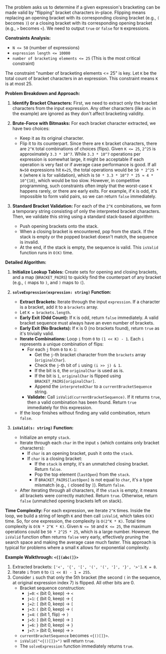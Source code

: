 The problem asks us to determine if a given expression's bracketing can be made valid by "flipping" bracket characters in-place. Flipping means replacing an opening bracket with its corresponding closing bracket (e.g., `(` becomes `)`) or a closing bracket with its corresponding opening bracket (e.g., `>` becomes `<`). We need to output `true` or `false` for `N` expressions.

**Constraints Analysis:**
- `N <= 50` (number of expressions)
- `expression length <= 10000`
- `number of bracketing elements <= 25` (This is the most critical constraint)

The constraint "number of bracketing elements <= 25" is key. Let `K` be the total count of bracket characters in an expression. This constraint means `K` is at most 25.

**Problem Breakdown and Approach:**

1.  **Identify Bracket Characters:** First, we need to extract only the bracket characters from the input expression. Any other characters (like `abc` in the example) are ignored as they don't affect bracketing validity.

2.  **Brute-Force with Bitmasks:** For each bracket character extracted, we have two choices:
    *   Keep it as its original character.
    *   Flip it to its counterpart.
    Since there are `K` bracket characters, there are `2^K` total combinations of choices (flips).
    Given `K <= 25`, `2^25` is approximately `3.3 * 10^7`. While `3.3 * 10^7` operations per expression is somewhat large, it might be acceptable if each operation is very fast or if average case performance is good. If all `N=50` expressions hit `K=25`, the total operations would be `50 * 2^25 * K` (where `K` is for validation), which is `50 * 3.3 * 10^7 * 25 ≈ 4 * 10^{10}`, which would be too slow. However, in competitive programming, such constraints often imply that the worst-case `K` happens rarely, or there are early exits. For example, if `K` is odd, it's impossible to form valid pairs, so we can return `false` immediately.

3.  **Standard Bracket Validation:** For each of the `2^K` combinations, we form a temporary string consisting of only the interpreted bracket characters. Then, we validate this string using a standard stack-based algorithm:
    *   Push opening brackets onto the stack.
    *   When a closing bracket is encountered, pop from the stack. If the stack is empty or the popped bracket doesn't match, the sequence is invalid.
    *   At the end, if the stack is empty, the sequence is valid. This `isValid` function runs in `O(K)` time.

**Detailed Algorithm:**

1.  **Initialize Lookup Tables:** Create sets for opening and closing brackets, and a map (`BRACKET_PAIRS`) to quickly find the counterpart of any bracket (e.g., `(` maps to `)`, and `)` maps to `(`).

2.  **`solveExpression(expression: string)` Function:**
    *   **Extract Brackets:** Iterate through the input `expression`. If a character is a bracket, add it to a `brackets` array.
    *   Let `K = brackets.length`.
    *   **Early Exit (Odd Count):** If `K` is odd, return `false` immediately. A valid bracket sequence must always have an even number of brackets.
    *   **Early Exit (No Brackets):** If `K` is 0 (no brackets found), return `true` as it's trivially valid.
    *   **Iterate Combinations:** Loop `i` from `0` to `(1 << K) - 1`. Each `i` represents a unique combination of flips:
        *   For each `j` from `0` to `K-1`:
            *   Get the `j`-th bracket character from the `brackets` array (`originalChar`).
            *   Check the `j`-th bit of `i` using `(i >> j) & 1`.
            *   If the bit is `0`, the `originalChar` is used as is.
            *   If the bit is `1`, `originalChar` is flipped using `BRACKET_PAIRS[originalChar]`.
            *   Append the `interpretedChar` to a `currentBracketSequence` string.
        *   **Validate:** Call `isValid(currentBracketSequence)`. If it returns `true`, then a valid combination has been found. Return `true` immediately for this expression.
    *   If the loop finishes without finding any valid combination, return `false`.

3.  **`isValid(s: string)` Function:**
    *   Initialize an empty `stack`.
    *   Iterate through each `char` in the input `s` (which contains only bracket characters):
        *   If `char` is an opening bracket, push it onto the `stack`.
        *   If `char` is a closing bracket:
            *   If the `stack` is empty, it's an unmatched closing bracket. Return `false`.
            *   Pop the top element (`lastOpen`) from the `stack`.
            *   If `BRACKET_PAIRS[lastOpen]` is not equal to `char`, it's a type mismatch (e.g., `(` closed by `]`). Return `false`.
    *   After iterating through all characters, if the `stack` is empty, it means all brackets were correctly matched. Return `true`. Otherwise, return `false` (unmatched opening brackets left on stack).

**Time Complexity:**
For each expression, we iterate `2^K` times. Inside the loop, we build a string of length `K` and then call `isValid`, which takes `O(K)` time. So, for one expression, the complexity is `O(2^K * K)`.
Total time complexity is `O(N * 2^K * K)`.
Given `N <= 50` and `K <= 25`, the maximum operations could be `50 * 2^25 * 25`, which is a large number. However, the `isValid` function often returns `false` very early, effectively pruning the search space and making the average case much faster. This approach is typical for problems where a small `K` allows for exponential complexity.

**Example Walkthrough: `<{[(abc(]}>`**
1.  Extracted brackets: `['<', '{', '[', '(', '(', ']', '}', '>']`. `K = 8`.
2.  Iterate `i` from `0` to `(1 << 8) - 1 = 255`.
3.  Consider `i` such that only the 5th bracket (the second `(` in the sequence, at original expression index 7) is flipped. All other bits are 0.
    *   Bracket sequence construction:
        *   `j=0`: `<` (bit 0, keep) -> `<`
        *   `j=1`: `{` (bit 0, keep) -> `{`
        *   `j=2`: `[` (bit 0, keep) -> `[`
        *   `j=3`: `(` (bit 0, keep) -> `(`
        *   `j=4`: `(` (bit 1, flip) -> `)`
        *   `j=5`: `]` (bit 0, keep) -> `]`
        *   `j=6`: `}` (bit 0, keep) -> `}`
        *   `j=7`: `>` (bit 0, keep) -> `>`
    *   `currentBracketSequence` becomes `<{()[]}>`.
    *   `isValid("<{()[]}>")` will return `true`.
    *   The `solveExpression` function immediately returns `true`.